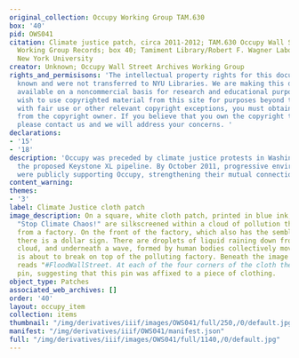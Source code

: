 ```yaml
---
original_collection: Occupy Working Group TAM.630
box: '40'
pid: OWS041
citation: Climate justice patch, circa 2011-2012; TAM.630 Occupy Wall Street Archives
  Working Group Records; box 40; Tamiment Library/Robert F. Wagner Labor Archives,
  New York University
creator: Unknown; Occupy Wall Street Archives Working Group
rights_and_permisisons: 'The intellectual property rights for this document are not
  known and were not transferred to NYU Libraries. We are making this document publicly
  available on a noncommercial basis for research and educational purposes. If you
  wish to use copyrighted material from this site for purposes beyond those in accordance
  with fair use or other relevant copyright exceptions, you must obtain permission
  from the copyright owner. If you believe that you own the copyright to this document,
  please contact us and we will address your concerns. '
declarations:
- '15'
- '18'
description: 'Occupy was preceded by climate justice protests in Washington against
  the proposed Keystone XL pipeline. By October 2011, progressive environmental groups
  were publicly supporting Occupy, strengthening their mutual connections and aims. '
content_warning:
themes:
- '3'
label: Climate Justice cloth patch
image_description: On a square, white cloth patch, printed in blue ink, the words
  "Stop Climate Chaos!" are silkscreened within a cloud of pollution that pours out
  from a factory. On the front of the factory, which also has the semblance of a bank,
  there is a dollar sign. There are droplets of liquid raining down from the pollution
  cloud, and underneath a wave, formed by human bodies collectively moving together,
  is about to break on top of the polluting factory. Beneath the image is text that
  reads "#FloodWallStreet. At each of the four corners of the cloth there is a safety
  pin, suggesting that this pin was affixed to a piece of clothing.
object_type: Patches
associated_web_archives: []
order: '40'
layout: occupy_item
collection: items
thumbnail: "/img/derivatives/iiif/images/OWS041/full/250,/0/default.jpg"
manifest: "/img/derivatives/iiif/OWS041/manifest.json"
full: "/img/derivatives/iiif/images/OWS041/full/1140,/0/default.jpg"
---
```

